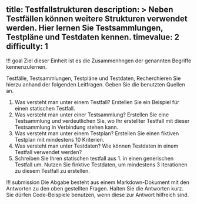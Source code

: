 title: Testfallstrukturen
description: >
  Neben Testfällen können weitere Strukturen verwendet werden. Hier lernen Sie Testsammlungen, Testpläne und Testdaten kennen.
timevalue: 2
difficulty: 1
---

!!! goal
  Ziel dieser Einheit ist es die Zusammenhngen der genannten Begriffe kennenzulernen.

Testfälle, Testsammlungen, Testpläne und Testdaten, Recherchieren Sie hierzu anhand der folgenden Leitfragen.
Geben Sie die benutzten Quellen an.

1. Was versteht man unter einem Testfall? Erstellen Sie ein Beispiel für einen statischen Testfall.
2. Was versteht man unter einer Testsammlung? Erstellen Sie eine Testsammlung und verdeutlichen Sie, wo Ihr erstellter Testfall mit dieser Testsammlung in Verbindung stehen kann.
3. Was versteht man unter einem Testplan? Erstellen Sie einen fiktiven Testplan mit mindestens 10 Kriterien.
4. Was versteht man unter Testdaten? Wie können Testdaten in einem Testfall verwendet werden?
5. Schreiben Sie Ihren statischen testfall aus 1. in einen generischen Testfall um. Nutzen Sie finktive Testdaten, um mindestens 3 Iterationen zu diesem Testfall zu erstellen.

!!! submission
  Die Abgabe besteht aus einem Markdown-Dokument mit den Antworten zu den oben gestellten Fragen.
  Halten Sie die Antworten kurz.
  Sie dürfen Code-Beispiele benutzen, wenn diese zur Antwort hilfreich sind.
